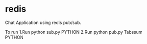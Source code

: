 # redis
Chat Application using redis pub/sub.

To run 
       1.Run python sub.py PYTHON 
       2.Run python pub.py Tabssum PYTHON
